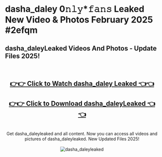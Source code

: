 # dasha_daley 0𝚗𝚕𝚢*𝚏𝚊𝚗𝚜 Leaked New Video & Photos February 2025 #2efqm

<h2>dasha_daleyLeaked Videos And Photos - Update Files 2025!</h2>
<br>
<div align="center">
<h2><a href="https://mediaupload.pro?title=dasha_daley&ref=11F" rel="nofollow">👉👉 Click to Watch dasha_daley Leaked 👈👈</a></h2>
<h2><a href="https://mediaupload.pro?title=dasha_daley&ref=11F" rel="nofollow">👉👉 Click to Download dasha_daleyLeaked 👈👈</a></h2>
<br>
Get dasha_daleyleaked and all content. Now you can access all videos and pictures of dasha_daleyleaked. New Updated Files 2025!
<br>
<br>
<a href="https://mediaupload.pro?title=dasha_daley&ref=11F" rel="nofollow" data-target="animated-image.originalLink"><img src="https://i.ibb.co/Gkj2r4b/banner.png" alt="dasha_daleyleaked" style="max-width: 100%; display: inline-block;" data-target="animated-image.originalImage"></a>
</div>
<br>

